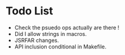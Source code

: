 # Todo List

- Check the psuedo ops actually are there !
- Did I allow strings in macros.
- JSRFAR changes.
- API inclusion conditional in Makefile.
